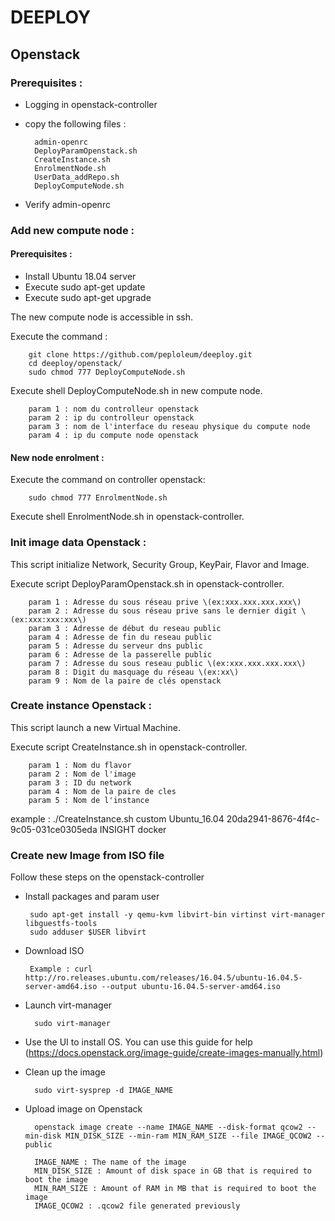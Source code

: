 # DEEPLOY

## Openstack

### Prerequisites :  
* Logging in openstack-controller
* copy the following files :

        admin-openrc
        DeployParamOpenstack.sh
        CreateInstance.sh
        EnrolmentNode.sh
        UserData_addRepo.sh
        DeployComputeNode.sh
* Verify admin-openrc

### Add new compute node :
#### Prerequisites :
* Install Ubuntu 18.04 server
* Execute sudo apt-get update
* Execute sudo apt-get upgrade

The new compute node is accessible in ssh.

Execute the command :

        git clone https://github.com/peploleum/deeploy.git
        cd deeploy/openstack/
        sudo chmod 777 DeployComputeNode.sh
        
Execute shell DeployComputeNode.sh in new compute node.
        
        param 1 : nom du controlleur openstack
        param 2 : ip du controlleur openstack
        param 3 : nom de l'interface du reseau physique du compute node
        param 4 : ip du compute node openstack

#### New node enrolment :

Execute the command on controller openstack:
        
        sudo chmod 777 EnrolmentNode.sh

Execute shell EnrolmentNode.sh in openstack-controller.

### Init image data Openstack :

This script initialize Network, Security Group, KeyPair, Flavor and Image.

Execute script DeployParamOpenstack.sh in openstack-controller.

        param 1 : Adresse du sous réseau prive \(ex:xxx.xxx.xxx.xxx\)
        param 2 : Adresse du sous réseau prive sans le dernier digit \(ex:xxx:xxx:xxx\)
        param 3 : Adresse de début du reseau public
        param 4 : Adresse de fin du reseau public
        param 5 : Adresse du serveur dns public
        param 6 : Adresse de la passerelle public
        param 7 : Adresse du sous reseau public \(ex:xxx.xxx.xxx.xxx\)
        param 8 : Digit du masquage du réseau \(ex:xx\)
        param 9 : Nom de la paire de clés openstack

### Create instance Openstack :

This script launch a new Virtual Machine.

Execute script CreateInstance.sh in openstack-controller.

        param 1 : Nom du flavor
        param 2 : Nom de l'image
        param 3 : ID du network
        param 4 : Nom de la paire de cles
        param 5 : Nom de l'instance

example : ./CreateInstance.sh custom Ubuntu_16.04 20da2941-8676-4f4c-9c05-031ce0305eda INSIGHT docker

### Create new Image from ISO file

Follow these steps on the openstack-controller
 * Install packages and param user

        sudo apt-get install -y qemu-kvm libvirt-bin virtinst virt-manager libguestfs-tools
        sudo adduser $USER libvirt
 * Download ISO

        Example : curl http://ro.releases.ubuntu.com/releases/16.04.5/ubuntu-16.04.5-server-amd64.iso --output ubuntu-16.04.5-server-amd64.iso
* Launch virt-manager
        
        sudo virt-manager

* Use the UI to install OS. You can use this guide for help (https://docs.openstack.org/image-guide/create-images-manually.html)

* Clean up the image

        sudo virt-sysprep -d IMAGE_NAME
* Upload image on Openstack

        openstack image create --name IMAGE_NAME --disk-format qcow2 --min-disk MIN_DISK_SIZE --min-ram MIN_RAM_SIZE --file IMAGE_QCOW2 --public
        
        IMAGE_NAME : The name of the image
        MIN_DISK_SIZE : Amount of disk space in GB that is required to boot the image
        MIN_RAM_SIZE : Amount of RAM in MB that is required to boot the image
        IMAGE_QCOW2 : .qcow2 file generated previously